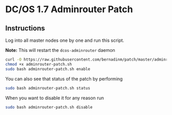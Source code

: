 # DC/OS 1.7 Adminrouter Patch

## Instructions
Log into all master nodes one by one and run this script.

**Note:** This will restart the `dcos-adminrouter` daemon

```bash
curl -O https://raw.githubusercontent.com/bernadinm/patch/master/adminrouter-patch.sh
chmod +x adminrouter-patch.sh
sudo bash adminrouter-patch.sh enable
```

You can also see that status of the patch by performing 

```bash
sudo bash adminrouter-patch.sh status
```

When you want to disable it for any reason run

```bash
sudo bash adminrouter-patch.sh disable
```
